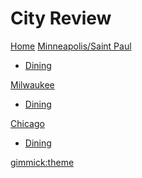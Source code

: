 # City Review

[Home](index.md)
[Minneapolis/Saint Paul]()

  * [Dining](msp/dining.md)

[Milwaukee]()

  * [Dining](mke/dining.md)

[Chicago]()

  * [Dining](chi/dining.md)

[gimmick:theme](amelia)
